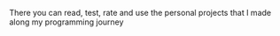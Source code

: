 There you can read, test, rate and use the personal projects that I made along my programming journey
